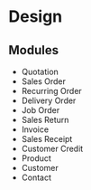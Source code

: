 # Design
## Modules
- Quotation
- Sales Order
- Recurring Order
- Delivery Order
- Job Order
- Sales Return
- Invoice
- Sales Receipt
- Customer Credit
- Product
- Customer
- Contact
